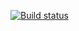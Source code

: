 [![Build status](https://ci.appveyor.com/api/projects/status/tttbso2pq3i8nf9y?svg=true)](https://ci.appveyor.com/project/ns-morozova/sse-ws)
